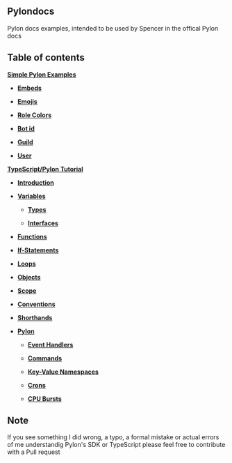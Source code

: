 ## Pylondocs
Pylon docs examples, intended to be used by Spencer in the offical Pylon docs

## Table of contents
[**Simple Pylon Examples**](https://github.com/FlorianStrobl/Pylondocs/tree/main/discord.)

- [**Embeds**](https://github.com/FlorianStrobl/Pylondocs/blob/main/discord./Embed().markdown)

- [**Emojis**](https://github.com/FlorianStrobl/Pylondocs/blob/main/discord./decor.Emojis.markdown)

- [**Role Colors**](https://github.com/FlorianStrobl/Pylondocs/blob/main/discord./decor.RoleColors.markdown)

- [**Bot id**](https://github.com/FlorianStrobl/Pylondocs/blob/main/discord./getBotId().markdown)

- [**Guild**](https://github.com/FlorianStrobl/Pylondocs/blob/main/discord./getGuild().markdown)

- [**User**](https://github.com/FlorianStrobl/Pylondocs/blob/main/discord./getUser().markdown)


[**TypeScript/Pylon Tutorial**](https://github.com/FlorianStrobl/Pylondocs/blob/main/TypeScript.markdown)

- [**Introduction**](https://github.com/FlorianStrobl/Pylondocs/blob/main/TypeScript.markdown#javascripttypescript-introduction)

- [**Variables**](https://github.com/FlorianStrobl/Pylondocs/blob/main/TypeScript.markdown#variables)

  - [**Types**](https://github.com/FlorianStrobl/Pylondocs/blob/main/TypeScript.markdown#typescript-types)

  - [**Interfaces**](https://github.com/FlorianStrobl/Pylondocs/blob/main/TypeScript.markdown#interfaces)

- [**Functions**](https://github.com/FlorianStrobl/Pylondocs/blob/main/TypeScript.markdown#functions)

- [**If-Statements**](https://github.com/FlorianStrobl/Pylondocs/blob/main/TypeScript.markdown#if-statements)

- [**Loops**](https://github.com/FlorianStrobl/Pylondocs/blob/main/TypeScript.markdown#loops)

- [**Objects**](https://github.com/FlorianStrobl/Pylondocs/blob/main/TypeScript.markdown#objects)

- [**Scope**](https://github.com/FlorianStrobl/Pylondocs/blob/main/TypeScript.markdown#scope)

- [**Conventions**](https://github.com/FlorianStrobl/Pylondocs/blob/main/TypeScript.markdown#conventions)

- [**Shorthands**](https://github.com/FlorianStrobl/Pylondocs/blob/main/TypeScript.markdown#shorthands)

- [**Pylon**](https://github.com/FlorianStrobl/Pylondocs/blob/main/TypeScript.markdown#pylon)

  - [**Event Handlers**](https://github.com/FlorianStrobl/Pylondocs/blob/main/TypeScript.markdown#event-handlers)

  - [**Commands**](https://github.com/FlorianStrobl/Pylondocs/blob/main/TypeScript.markdown#commands)

  - [**Key-Value Namespaces**](https://github.com/FlorianStrobl/Pylondocs/blob/main/TypeScript.markdown#kv-namespaces)

  - [**Crons**](https://github.com/FlorianStrobl/Pylondocs/blob/main/TypeScript.markdown#crons)

  - [**CPU Bursts**](https://github.com/FlorianStrobl/Pylondocs/blob/main/TypeScript.markdown#cpu-bursts)

## Note
If you see something I did wrong, a typo, a formal mistake or actual errors of me understandig Pylon's SDK or TypeScript please feel free to contribute with a Pull request

